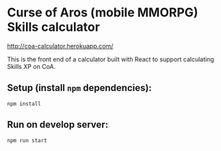# Curse of Aros (mobile MMORPG) Skills calculator
http://coa-calculator.herokuapp.com/

This is the front end of a calculator built with React to support calculating Skills XP on CoA.


## Setup (install `npm` dependencies):

`npm install`

## Run on develop server:
`npm run start`
